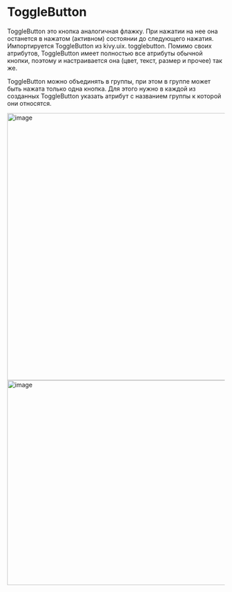 # ToggleButton

ToggleButton это кнопка аналогичная флажку. При нажатии на нее она останется в нажатом (активном) состоянии до следующего нажатия.
Импортируется ToggleButton из kivy.uix. togglebutton. Помимо своих атрибутов, ToggleButton имеет полностью все атрибуты обычной кнопки, поэтому и настраивается она (цвет, текст, размер и прочее) так же.

ToggleButton можно объединять в группы, при этом в группе может быть нажата только одна кнопка. Для этого нужно в каждой из созданных ToggleButton указать атрибут <group> с названием группы к которой они относятся.

<img width="1004" height="618" alt="image" src="https://github.com/user-attachments/assets/0eb9e88f-35f3-413c-a1ec-3489b5579fa4" />


<img width="997" height="474" alt="image" src="https://github.com/user-attachments/assets/3afa03f6-0fed-41de-88a4-fdc1a1810dd3" />

